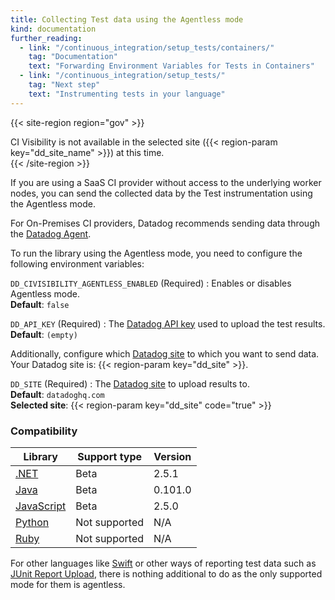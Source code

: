 ```yaml
---
title: Collecting Test data using the Agentless mode
kind: documentation
further_reading:
  - link: "/continuous_integration/setup_tests/containers/"
    tag: "Documentation"
    text: "Forwarding Environment Variables for Tests in Containers"
  - link: "/continuous_integration/setup_tests/"
    tag: "Next step"
    text: "Instrumenting tests in your language"
---
```


{{< site-region region="gov" >}}
<div class="alert alert-warning">CI Visibility is not available in the selected site ({{< region-param key="dd_site_name" >}}) at this time.</div>
{{< /site-region >}}

If you are using a SaaS CI provider without access to the underlying worker nodes, you can send the collected data by the Test instrumentation using the Agentless mode.

For On-Premises CI providers, Datadog recommends sending data through the [Datadog Agent][1].

To run the library using the Agentless mode, you need to configure the following environment variables:

`DD_CIVISIBILITY_AGENTLESS_ENABLED` (Required)
: Enables or disables Agentless mode.<br/>
**Default**: `false`

`DD_API_KEY` (Required)
: The [Datadog API key][2] used to upload the test results.<br/>
**Default**: `(empty)`

Additionally, configure which [Datadog site][3] to which you want to send data. Your Datadog site is: {{< region-param key="dd_site" >}}.

`DD_SITE` (Required)
: The [Datadog site][3] to upload results to.<br/>
**Default**: `datadoghq.com`<br/>
**Selected site**: {{< region-param key="dd_site" code="true" >}}

### Compatibility

| Library         | Support type    | Version |
|-----------------|-----------------|---------|
| [.NET][4]       | Beta            | 2.5.1   |
| [Java][5]       | Beta            | 0.101.0 |
| [JavaScript][6] | Beta            | 2.5.0   |
| [Python][7]     | Not supported   | N/A     |
| [Ruby][8]       | Not supported   | N/A     |

For other languages like [Swift][9] or other ways of reporting test data such as [JUnit Report Upload][10], there is nothing additional to do as the only supported mode for them is agentless.

[1]: /continuous_integration/setup_tests/agent
[2]: https://app.datadoghq.com/organization-settings/api-keys
[3]: /getting_started/site/
[4]: /continuous_integration/setup_tests/dotnet
[5]: /continuous_integration/setup_tests/java
[6]: /continuous_integration/setup_tests/javascript
[7]: /continuous_integration/setup_tests/python
[8]: /continuous_integration/setup_tests/ruby
[9]: /continuous_integration/setup_tests/swift
[10]: /continuous_integration/setup_tests/junit_upload
